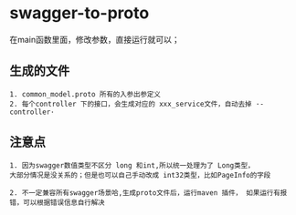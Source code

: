 # swagger-to-proto
在main函数里面，修改参数，直接运行就可以；



## 生成的文件
    1. common_model.proto 所有的入参出参定义
    2. 每个controller 下的接口，会生成对应的 xxx_service文件，自动去掉 ·-controller·

## 注意点
    1. 因为swagger数值类型不区分 long 和int,所以统一处理为了 Long类型，
    大部分情况是没关系的；但是也可以自己手动改成 int32类型，比如PageInfo的字段
    
    2. 不一定兼容所有swagger场景哈,生成proto文件后，运行maven 插件， 如果运行有报错，可以根据错误信息自行解决
